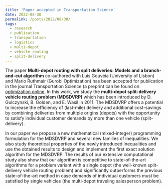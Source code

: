 ```yaml
---
title: 'Paper accepted in Transportation Science'
date: 2022-08-30
permalink: /posts/2022/08/30/
tags:
  - research
  - publication
  - transportation
  - logistics
  - multi-depot
  - vehicle routing
  - split-delivery
---
```


The paper **Multi-depot routing with split deliveries: Models and a branch-and-cut algorithm** co-authored with Luis Gouveia (University of Lisbon) and Mario Ruthmair (Gurobi Optimization) has been accepted for publication in the journal Transportation Science (a preprint can be found on [optimization online](https://optimization-online.org/2021/10/8658/). In this work, we study the **multi-depot split-delivery vehicle routing problem (MDSDVRP)** which has been introduced by D. Gulczynski, B. Golden, and E. Wasil in 2011. The MDSDVRP offers a potential to increase the efficiency of (last-mile) delivery and additional cost-savings by combining deliveries from multiple origins (depots) with the opportunity to satisfy individual customer demands by more than one vehicle (split-delivery). 

In our paper we propose a new mathematical (mixed-integer) programming formulation for the MDSDVRP and several new families of inequalities. We also study theoretical properties of the newly introduced inequalities and use the obtained results to design and implement the first exact solution algorithm for the MDSDVRP. The results of our extensive computational study also show that our algorithm is competitive to state-of-the-art algorithms for a problem variant with a single depot (the well-known split-delivery vehicle routing problem) and significantly outperforms the previous state-of-the-art method in case demands of individual customers must be satisfied by single vehicles (the multi-depot traveling salesperson problem). 



